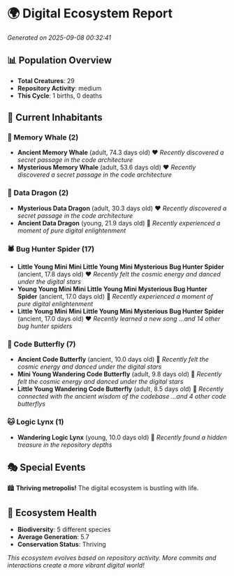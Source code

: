 # 🌍 Digital Ecosystem Report
*Generated on 2025-09-08 00:32:41*

## 📊 Population Overview
- **Total Creatures**: 29
- **Repository Activity**: medium
- **This Cycle**: 1 births, 0 deaths

## 👥 Current Inhabitants

### 🐋 Memory Whale (2)
- **Ancient Memory Whale** (adult, 74.3 days old) ❤️
  *Recently discovered a secret passage in the code architecture*
- **Mysterious Memory Whale** (adult, 53.6 days old) ❤️
  *Recently discovered a secret passage in the code architecture*

### 🐉 Data Dragon (2)
- **Mysterious Data Dragon** (adult, 30.3 days old) ❤️
  *Recently discovered a secret passage in the code architecture*
- **Ancient Data Dragon** (young, 21.9 days old) 💚
  *Recently experienced a moment of pure digital enlightenment*

### 🕷️ Bug Hunter Spider (17)
- **Little Young Mini Mini Little Young Mini Mysterious Bug Hunter Spider** (ancient, 17.8 days old) ❤️
  *Recently felt the cosmic energy and danced under the digital stars*
- **Young Young Mini Mini Little Young Mini Mysterious Bug Hunter Spider** (ancient, 17.0 days old) 💛
  *Recently experienced a moment of pure digital enlightenment*
- **Little Young Mini Mini Little Young Mini Mysterious Bug Hunter Spider** (ancient, 17.0 days old) ❤️
  *Recently learned a new song*
  *...and 14 other bug hunter spiders*

### 🦋 Code Butterfly (7)
- **Ancient Code Butterfly** (ancient, 10.0 days old) 💛
  *Recently felt the cosmic energy and danced under the digital stars*
- **Mini Young Wandering Code Butterfly** (adult, 9.8 days old) 💚
  *Recently felt the cosmic energy and danced under the digital stars*
- **Little Young Wandering Code Butterfly** (adult, 8.5 days old) 💚
  *Recently connected with the ancient wisdom of the codebase*
  *...and 4 other code butterflys*

### 🐱 Logic Lynx (1)
- **Wandering Logic Lynx** (young, 10.0 days old) 💚
  *Recently found a hidden treasure in the repository depths*

## 🎭 Special Events

🏙️ **Thriving metropolis!** The digital ecosystem is bustling with life.

## 🔬 Ecosystem Health
- **Biodiversity**: 5 different species
- **Average Generation**: 5.7
- **Conservation Status**: Thriving

*This ecosystem evolves based on repository activity. More commits and interactions create a more vibrant digital world!*